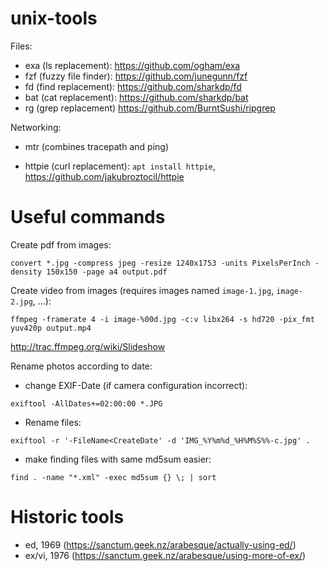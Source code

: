 # unix-tools

Files:
* exa (ls replacement): https://github.com/ogham/exa
* fzf (fuzzy file finder): https://github.com/junegunn/fzf
* fd (find replacement): https://github.com/sharkdp/fd
* bat (cat replacement): https://github.com/sharkdp/bat
* rg (grep replacement) https://github.com/BurntSushi/ripgrep

Networking:
* mtr (combines tracepath and ping)

* httpie (curl replacement): `apt install httpie`, https://github.com/jakubroztocil/httpie



# Useful commands

Create pdf from images:

`convert *.jpg -compress jpeg -resize 1240x1753 -units PixelsPerInch -density 150x150 -page a4 output.pdf` 

Create video from images (requires images named `image-1.jpg`, `image-2.jpg`, ...):

`ffmpeg -framerate 4 -i image-%00d.jpg -c:v libx264 -s hd720 -pix_fmt yuv420p output.mp4`

http://trac.ffmpeg.org/wiki/Slideshow

Rename photos according to date:

* change EXIF-Date (if camera configuration incorrect):

`exiftool -AllDates+=02:00:00 *.JPG`

* Rename files:

`exiftool -r '-FileName<CreateDate' -d 'IMG_%Y%m%d_%H%M%S%%-c.jpg' .`

* make finding files with same md5sum easier:

```
find . -name "*.xml" -exec md5sum {} \; | sort
```


# Historic tools
* ed, 1969 (https://sanctum.geek.nz/arabesque/actually-using-ed/)
* ex/vi, 1976 (https://sanctum.geek.nz/arabesque/using-more-of-ex/)


